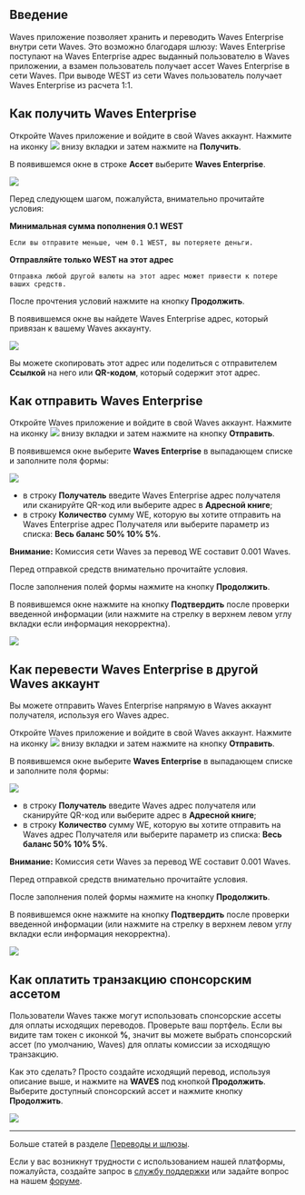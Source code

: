 ## Введение

Waves приложение позволяет хранить и переводить Waves Enterprise внутри сети Waves. Это возможно благодаря шлюзу: Waves Enterprise поступают на Waves Enterprise адрес выданный пользователю в Waves приложении, а взамен пользователь получает ассет Waves Enterprise в сети Waves. При выводе WEST из сети Waves пользователь получает Waves Enterprise из расчета 1:1.

## Как получить Waves Enterprise

Откройте Waves приложение и войдите в свой Waves аккаунт. Нажмите на иконку ![](/waves-client/mobile-apps/_assets/waves_transfers_ios_01.png) внизу вкладки и затем нажмите на **Получить**.

В появившемся окне в строке **Ассет** выберите **Waves Enterprise**.

![](/waves-client/mobile-apps/_assets/west_transfers_01.png)

Перед следующем шагом, пожалуйста, внимательно прочитайте условия:

**Минимальная сумма пополнения 0.1 WEST**
```
Если вы отправите меньше, чем 0.1 WEST, вы потеряете деньги.
```
**Отправляйте только WEST на этот адрес**
```
Отправка любой другой валюты на этот адрес может привести к потере ваших средств.
```

После прочтения условий нажмите на кнопку **Продолжить**.

В появившемся окне вы найдете Waves Enterprise адрес, который привязан к вашему Waves аккаунту.

![](/waves-client/mobile-apps/_assets/west_transfers_02.png)

Вы можете скопировать этот адрес или поделиться с отправителем **Ссылкой** на него или **QR-кодом**, который содержит этот адрес.

## Как отправить Waves Enterprise

Откройте Waves приложение и войдите в свой Waves аккаунт. Нажмите на иконку ![](/waves-client/mobile-apps/_assets/waves_transfers_ios_01.png) внизу вкладки и затем нажмите на кнопку **Отправить**.

В появившемся окне выберите **Waves Enterprise** в выпадающем списке и заполните поля формы:

![](/waves-client/mobile-apps/_assets/west_transfers_03.png)

* в строку **Получатель** введите Waves Enterprise адрес получателя или сканируйте QR-код или выберите адрес в **Адресной книге**;
* в строку **Количество** сумму WE, которую вы хотите отправить на Waves Enterprise адрес Получателя или выберите параметр из списка: **Весь баланс 50% 10% 5%**.

**Внимание:** Комиссия сети Waves за перевод WE составит 0.001 Waves.

Перед отправкой средств внимательно прочитайте условия.

После заполнения полей формы нажмите на кнопку **Продолжить**.

В появившемся окне нажмите на кнопку **Подтвердить** после проверки введенной информации (или нажмите на стрелку в верхнем левом углу вкладки если информация некорректна).

![](/waves-client/mobile-apps/_assets/west_transfers_04.png)

## Как перевести Waves Enterprise в другой Waves аккаунт

Вы можете отправить Waves Enterprise напрямую в Waves аккаунт получателя, используя его Waves адрес.

Откройте Waves приложение и войдите в свой Waves аккаунт. Нажмите на иконку ![](/waves-client/mobile-apps/_assets/waves_transfers_ios_01.png) внизу вкладки и затем нажмите на кнопку **Отправить**.

В появившемся окне выберите **Waves Enterprise** в выпадающем списке и заполните поля формы:

![](/waves-client/mobile-apps/_assets/west_transfers_05.png)

* в строку **Получатель** введите Waves адрес получателя или сканируйте QR-код или выберите адрес в **Адресной книге**;
* в строку **Количество** сумму WE, которую вы хотите отправить на Waves адрес Получателя или выберите параметр из списка: **Весь баланс 50% 10% 5%**.

**Внимание:** Комиссия сети Waves за перевод WE составит 0.001 Waves.

Перед отправкой средств внимательно прочитайте условия.

После заполнения полей формы нажмите на кнопку **Продолжить**.

В появившемся окне нажмите на кнопку **Подтвердить** после проверки введенной информации (или нажмите на стрелку в верхнем левом углу вкладки если информация некорректна).

![](/waves-client/mobile-apps/_assets/west_transfers_06.png)

## Как оплатить транзакцию спонсорским ассетом

Пользователи Waves также могут использовать спонсорские ассеты для оплаты исходящих переводов. Проверьте ваш портфель. Если вы видите там токен с иконкой **%**, значит вы можете выбрать спонсорский ассет (по умолчанию, Waves) для оплаты комиссии за исходящую транзакцию.

Как это сделать? Просто создайте исходящий перевод, используя описание выше, и нажмите на **WAVES** под кнопкой **Продолжить**. Выберите доступный спонсорский ассет и нажмите кнопку **Продолжить**.

![](/waves-client/mobile-apps/_assets/transaction_fee.png)

___

Больше статей в разделе [Переводы и шлюзы](/waves-client/mobile-apps/iOS/wallet-management.md).

Если у вас возникнут трудности с использованием нашей платформы, пожалуйста, создайте запрос в [службу поддержки](https://support.wavesplatform.com/) или задайте вопрос на нашем [форуме](https://forum.wavesplatform.com/).
